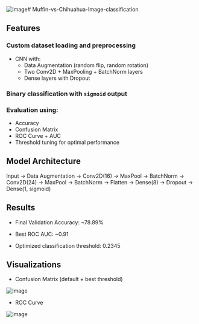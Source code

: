 ![image](https://github.com/user-attachments/assets/e3a1b1af-b44b-46e6-8836-8a9a43b8dc9a)# Muffin-vs-Chihuahua-Image-classification

## Features

### Custom dataset loading and preprocessing
- CNN with:
  - Data Augmentation (random flip, random rotation)
  - Two Conv2D + MaxPooling + BatchNorm layers
  - Dense layers with Dropout
### Binary classification with `sigmoid` output
### Evaluation using:
  - Accuracy
  - Confusion Matrix
  - ROC Curve + AUC
  - Threshold tuning for optimal performance

## Model Architecture

Input → Data Augmentation → Conv2D(16) → MaxPool → BatchNorm → 
Conv2D(24) → MaxPool → BatchNorm → Flatten → Dense(8) → Dropout → 
Dense(1, sigmoid)

## Results
- Final Validation Accuracy: ~78.89%

- Best ROC AUC: ~0.91

- Optimized classification threshold: 0.2345

## Visualizations
- Confusion Matrix (default + best threshold)

![image](https://github.com/user-attachments/assets/39cbb185-b933-4d6e-8cde-51680f311f68)

- ROC Curve

![image](https://github.com/user-attachments/assets/30019519-3f72-4358-a562-6398b0d85643)

